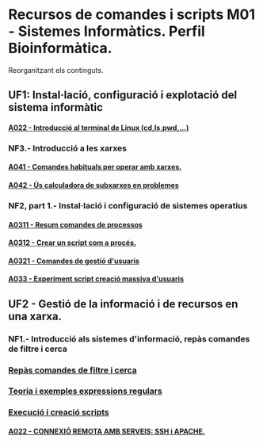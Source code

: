 # Recursos de comandes i scripts M01 - Sistemes Informàtics. Perfil Bioinformàtica. 

Reorganitzant els continguts.

## UF1: Instal·lació, configuració i explotació del sistema informàtic

#### [A022 - Introducció al terminal de Linux (cd,ls,pwd,...)](./m01-uf1/uf1-nf2-exercicisTerminalLinux.md)

### NF3.- Introducció a les xarxes

#### [A041 - Comandes habituals per operar amb xarxes.](./m01-uf1/nf3-pt4-xarxes.md)

#### [A042 - Ús calculadora de subxarxes en problemes](./m01-uf1/nf3-pt42-xarxes.md)

### NF2, part 1.- Instal·lació i configuració de sistemes operatius

#### [A0311 - Resum comandes de processos](./m01-uf1/uf1-nf2-pt3-introprocessos.md)

#### [A0312 - Crear un script com a procés.](./m01-uf1/practica3/uf1-nf2-pt3-practica-processos.md#6-script-com-a-proc%C3%A9s)

#### [A0321 - Comandes de gestió d'usuaris](./m01-uf1/uf1-nf2-pt32-gestiousuaris.md)

#### [A033 - Experiment script creació massiva d'usuaris](./m01-uf1/uf1-nf2-pt33-creacio-massiva-usuaris.md)

## UF2 - Gestió de la informació i de recursos en una xarxa.

### NF1.- Introducció als sistemes d'informació, repàs comandes de filtre i cerca

### [Repàs comandes de filtre i cerca](./m01-uf2/uf2-nf1-repas/uf2-nf1-repas-comandes-exam.md)

### [Teoria i exemples expressions regulars](./m01-uf2/intro-regexps2/readme.md)

### [Execució i creació scripts](https://github.com/miquelamorosaldev/m01-sistemes-dawbio-2122/tree/main/m01-uf2/scripts)

#### [A022 - CONNEXIÓ REMOTA AMB SERVEIS: SSH i APACHE.](m01-uf3/DAWBIO1%20-%20M01%20-%20UF3%20-%20PT1%20-%20Instal·lació%20i%20gestió%20del%20programari%20bàsic%20i%20delaboració%20de%20la%20documentació%20tècnica%20(2022-2023).pdf)


